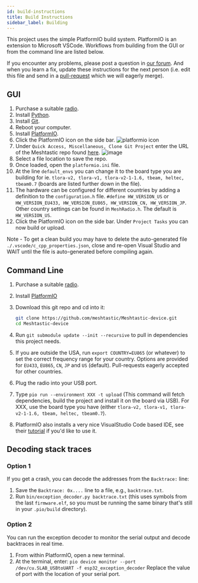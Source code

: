 ```yaml
---
id: build-instructions
title: Build Instructions
sidebar_label: Building
---
```


This project uses the simple PlatformIO build system. PlatformIO is an extension to Microsoft VSCode. Workflows from building from the GUI or from the command line are listed below.

If you encounter any problems, please post a question in [our forum](https://meshtastic.discourse.group). And when you learn a fix, update these instructions for the next person (i.e. edit this file and send in a [pull-request](https://opensource.com/article/19/7/create-pull-request-github) which we will eagerly merge).

## GUI

1. Purchase a suitable [radio](/docs/hardware).
2. Install [Python](https://www.python.org/downloads).
3. Install [Git](https://git-scm.com/downloads).
4. Reboot your computer.
5. Install [PlatformIO](https://platformio.org/platformio-ide).
6. Click the PlatformIO icon on the side bar. ![platformio icon](https://user-images.githubusercontent.com/47490997/89482668-77c7ea00-d7ee-11ea-8785-5faf8ff99800.png)
7. Under `Quick Access, Miscellaneous, Clone Git Project` enter the URL of the Meshtastic repo found [here](https://github.com/meshtastic/Meshtastic-device). ![image](https://user-images.githubusercontent.com/47490997/89483047-4c91ca80-d7ef-11ea-91f4-1d53d4e8acd9.png)
8. Select a file location to save the repo.
9. Once loaded, open the `platformio.ini` file.
10. At the line `default_envs` you can change it to the board type you are building for ie. `tlora-v2, tlora-v1, tlora-v2-1-1.6, tbeam, heltec, tbeam0.7` (boards are listed further down in the file).
11. The hardware can be configured for different countries by adding a definition to the `configuration.h` file. `#define HW_VERSION_US` or `HW_VERSION_EU433, HW_VERSION_EU865, HW_VERSION_CN, HW_VERSION_JP`. Other country settings can be found in `MeshRadio.h`. The default is `HW_VERSION_US`.
12. Click the PlatformIO icon on the side bar. Under `Project Tasks` you can now build or upload.

Note - To get a clean build you may have to delete the auto-generated file `./.vscode/c_cpp_properties.json`, close and re-open Visual Studio and WAIT until the file is auto-generated before compiling again.

## Command Line

1. Purchase a suitable [radio](/docs/hardware).
2. Install [PlatformIO](https://platformio.org/platformio-ide)
3. Download this git repo and cd into it:

   ```bash
   git clone https://github.com/meshtastic/Meshtastic-device.git
   cd Meshtastic-device
   ```

4. Run `git submodule update --init --recursive` to pull in dependencies this project needs.
5. If you are outside the USA, run `export COUNTRY=EU865` (or whatever) to set the correct frequency range for your country. Options are provided for `EU433`, `EU865`, `CN`, `JP` and `US` (default). Pull-requests eagerly accepted for other countries.
6. Plug the radio into your USB port.
7. Type `pio run --environment XXX -t upload` (This command will fetch dependencies, build the project and install it on the board via USB). For XXX, use the board type you have (either `tlora-v2, tlora-v1, tlora-v2-1-1.6, tbeam, heltec, tbeam0.7`).
8. PlatformIO also installs a very nice VisualStudio Code based IDE, see their [tutorial](https://docs.platformio.org/en/latest/tutorials/espressif32/arduino_debugging_unit_testing.html) if you'd like to use it.

## Decoding stack traces

### Option 1

If you get a crash, you can decode the addresses from the `Backtrace:` line:

1. Save the `Backtrace: 0x....` line to a file, e.g., `backtrace.txt`.
2. Run `bin/exception_decoder.py backtrace.txt` (this uses symbols from the
   last `firmware.elf`, so you must be running the same binary that's still in
   your `.pio/build` directory).

### Option 2

You can run the exception decoder to monitor the serial output and decode backtraces in real time.

1. From within PlatformIO, open a new terminal.
2. At the terminal, enter:
   `pio device monitor --port /dev/cu.SLAB_USBtoUART -f esp32_exception_decoder`
   Replace the value of port with the location of your serial port.

